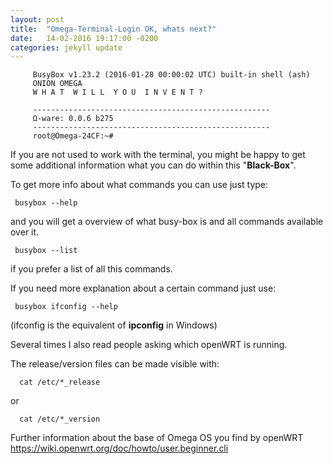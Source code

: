 ```yaml
---
layout: post
title:  "Omega-Terminal-Login OK, whats next?"
date:   14-02-2016 19:17:00 -0200
categories: jekyll update
---
```

~~~
     BusyBox v1.23.2 (2016-01-28 00:00:02 UTC) built-in shell (ash)
     ONION OMEGA
     W H A T  W I L L  Y O U  I N V E N T ?

     -----------------------------------------------------
     Ω-ware: 0.0.6 b275
     -----------------------------------------------------
     root@Omega-24CF:~#
~~~
If you are not used to work with the terminal, you might be happy to get some additional information what you can do within this "**Black-Box**".

To get more info about what commands you can use just type:

     busybox --help

and you will get a overview of what busy-box is and all commands available over it.

     busybox --list

if you prefer a list of all this commands.

If you need more explanation about a certain command just use:

     busybox ifconfig --help

(ifconfig is the equivalent of **ipconfig** in Windows)


Several times I also read people asking which openWRT is running.

The release/version files can be made visible with:

      cat /etc/*_release

or

      cat /etc/*_version


Further information about the base of Omega OS you find by openWRT
https://wiki.openwrt.org/doc/howto/user.beginner.cli


